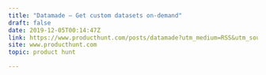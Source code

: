 ```yaml
---
title: "Datamade — Get custom datasets on-demand"
draft: false
date: 2019-12-05T00:14:47Z
link: https://www.producthunt.com/posts/datamade?utm_medium=RSS&utm_source=hune
site: www.producthunt.com
topic: product hunt  

---
```

